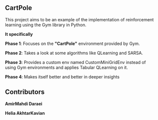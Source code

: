 ## CartPole

This project aims to be an example of the implementation of reinforcement learning using the Gym library in Python.

**It specifically**

**Phase 1**: Focuses on the **"CartPole"** environment provided by Gym.

**Phase 2**: Takes a look at some algorithms like QLearning and SARSA.

**Phase 3**: Provides a custom env named CustomMiniGridEnv instead of using Gym environments and applies Tabular QLearning on it.

**Phase 4**: Makes itself better and better in deeper insights


## Contributors
**AmirMahdi Daraei**

**Helia AkhtarKavian**
